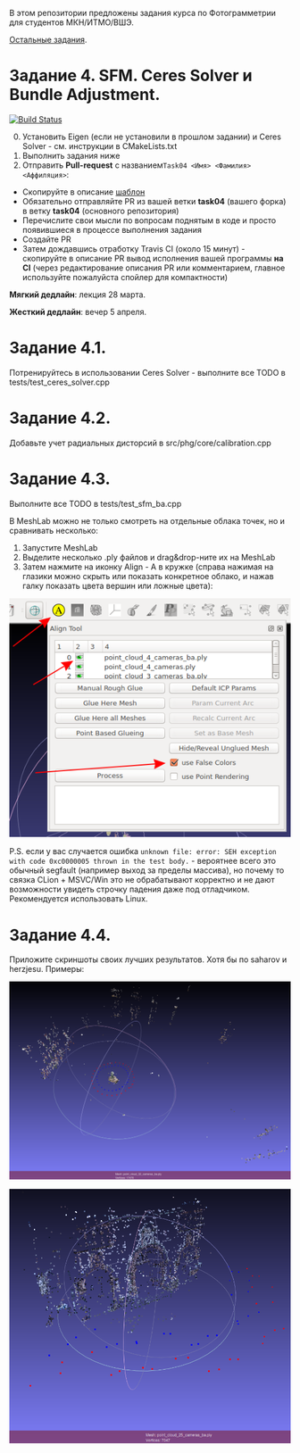 В этом репозитории предложены задания курса по Фотограмметрии для студентов МКН/ИТМО/ВШЭ.

[Остальные задания](https://github.com/PhotogrammetryCourse/PhotogrammetryTasks2023/).

# Задание 4. SFM. Ceres Solver и Bundle Adjustment.

[![Build Status](https://github.com/PhotogrammetryCourse/PhotogrammetryTasks2023/actions/workflows/cmake.yml/badge.svg?branch=task04&event=push)](https://github.com/PhotogrammetryCourse/PhotogrammetryTasks2023/actions/workflows/cmake.yml)

0. Установить Eigen (если не установили в прошлом задании) и  Ceres Solver - см. инструкции в CMakeLists.txt
1. Выполнить задания ниже
2. Отправить **Pull-request** с названием```Task04 <Имя> <Фамилия> <Аффиляция>```:

 - Скопируйте в описание [шаблон](https://raw.githubusercontent.com/PhotogrammetryCourse/PhotogrammetryTasks2023/task04/.github/pull_request_template.md)
 - Обязательно отправляйте PR из вашей ветки **task04** (вашего форка) в ветку **task04** (основного репозитория)
 - Перечислите свои мысли по вопросам поднятым в коде и просто появившиеся в процессе выполнения задания
 - Создайте PR
 - Затем дождавшись отработку Travis CI (около 15 минут) - скопируйте в описание PR вывод исполнения вашей программы **на CI** (через редактирование описания PR или комментарием, главное используйте пожалуйста спойлер для компактности)

**Мягкий дедлайн**: лекция 28 марта.

**Жесткий дедлайн**: вечер 5 апреля.

Задание 4.1.
=========

Потренируйтесь в использовании Ceres Solver - выполните все TODO в tests/test_ceres_solver.cpp

Задание 4.2.
=========

Добавьте учет радиальных дисторсий в src/phg/core/calibration.cpp

Задание 4.3.
=========

Выполните все TODO в tests/test_sfm_ba.cpp

В MeshLab можно не только смотреть на отдельные облака точек, но и сравнивать несколько:

1) Запустите MeshLab
2) Выделите несколько .ply файлов и drag&drop-ните их на MeshLab
3) Затем нажмите на иконку Align - A в кружке (справа нажимая на глазики можно скрыть или показать конкретное облако, и нажав галку показать цвета вершин или ложные цвета):

![MeshLab](/.github/screens/meshlab.png?raw=true)

P.S. если у вас случается ошибка ```unknown file: error: SEH exception with code 0xc0000005 thrown in the test body.``` - вероятнее всего это обычный segfault (например выход за пределы массива), но почему то связка CLion + MSVC/Win это не обрабатывают корректно и не дают возможности увидеть строчку падения даже под отладчиком. Рекомендуется использовать Linux.

Задание 4.4.
=========

Приложите скриншоты своих лучших результатов. Хотя бы по saharov и herzjesu. Примеры:

![saharov32](/.github/screens/saharov32.png?raw=true)

![herzjesu25](/.github/screens/herzjesu25.png?raw=true)
